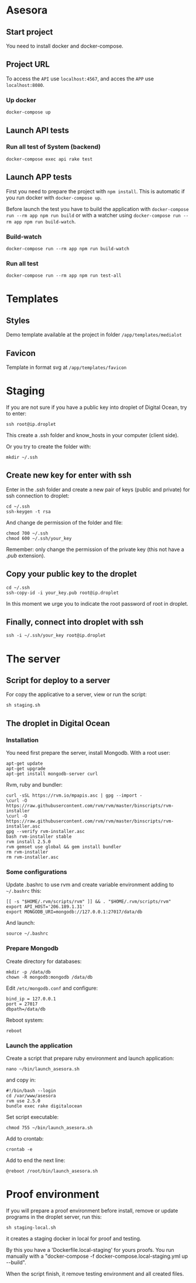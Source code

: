 # Asesora

## Start project

You need to install docker and docker-compose.


## Project URL

To access the `API` use `localhost:4567`, and acces the `APP` use `localhost:8080`.


### Up docker

`docker-compose up`


## Launch API tests

### Run all test of System (backend)

`docker-compose exec api rake test`


## Launch APP tests

First you need to prepare the project with `npm install`. This is automatic if you run docker with `docker-compose up`.

Before launch the test you have to build the application with `docker-compose run --rm app npm run build` or with a watcher using `docker-compose run --rm app npm run build-watch`.


### Build-watch

`docker-compose run --rm app npm run build-watch`


### Run all test

`docker-compose run --rm app npm run test-all`


# Templates

## Styles

Demo template available at the project in folder `/app/templates/medialot`

## Favicon

Template in format svg at `/app/templates/favicon`


# Staging

If you are not sure if you have a public key into droplet of Digital Ocean, try to enter:

~~~
ssh root@ip.droplet
~~~

This create a .ssh folder and know_hosts in your computer (client side).

Or you try to create the folder with:

~~~
mkdir ~/.ssh
~~~


## Create new key for enter with ssh

Enter in the .ssh folder and create a new pair of keys (public and private) for ssh connection to droplet:

~~~
cd ~/.ssh
ssh-keygen -t rsa
~~~

And change de permission of the folder and file:

~~~
chmod 700 ~/.ssh
chmod 600 ~/.ssh/your_key
~~~

Remember: only change the permission of the private key (this not have a _.pub_ extension).


## Copy your public key to the droplet

~~~
cd ~/.ssh
ssh-copy-id -i your_key.pub root@ip.droplet
~~~

In this moment we urge you to indicate the root password of root in droplet.


## Finally, connect into droplet with ssh

~~~
ssh -i ~/.ssh/your_key root@ip.droplet
~~~


# The server

## Script for deploy to a server

For copy the applicative to a server, view or run the script:

~~~
sh staging.sh
~~~


## The droplet in Digital Ocean

### Installation

You need first prepare the server, install Mongodb. With a root user:

~~~
apt-get update
apt-get upgrade
apt-get install mongodb-server curl
~~~

Rvm, ruby and bundler:

~~~
curl -sSL https://rvm.io/mpapis.asc | gpg --import -
\curl -O https://raw.githubusercontent.com/rvm/rvm/master/binscripts/rvm-installer
\curl -O https://raw.githubusercontent.com/rvm/rvm/master/binscripts/rvm-installer.asc
gpg --verify rvm-installer.asc
bash rvm-installer stable
rvm install 2.5.0
rvm gemset use global && gem install bundler
rm rvm-installer
rm rvm-installer.asc
~~~

### Some configurations

Update .bashrc to use rvm and create variable environment adding to ```~/.bashrc``` this:

~~~
[[ -s "$HOME/.rvm/scripts/rvm" ]] && . "$HOME/.rvm/scripts/rvm"
export API_HOST='206.189.1.31'
export MONGODB_URI=mongodb://127.0.0.1:27017/data/db
~~~

And launch:

~~~
source ~/.bashrc
~~~

### Prepare Mongodb

Create directory for databases:

~~~
mkdir -p /data/db
chown -R mongodb:mongodb /data/db
~~~

Edit ```/etc/mongodb.conf``` and configure:

~~~
bind_ip = 127.0.0.1
port = 27017
dbpath=/data/db
~~~

Reboot system:

~~~
reboot
~~~


### Launch the application

Create a script that prepare ruby environment and launch application:

~~~
nano ~/bin/launch_asesora.sh
~~~

and copy in:

~~~
#!/bin/bash --login
cd /var/www/asesora
rvm use 2.5.0
bundle exec rake digitalocean
~~~

Set script executable:

~~~
chmod 755 ~/bin/launch_asesora.sh
~~~

Add to crontab:

~~~
crontab -e
~~~

Add to end the next line:

~~~
@reboot /root/bin/launch_asesora.sh
~~~


# Proof environment

If you will prepare a proof environment before install, remove or update programs in the droplet server, run this:

~~~
sh staging-local.sh
~~~

it creates a staging docker in local for proof and testing.

By this you have a 'Dockerfile.local-staging' for yours proofs. You run manually with a "docker-compose -f docker-compose.local-staging.yml up --build".

When the script finish, it remove testing environment and all created files.
